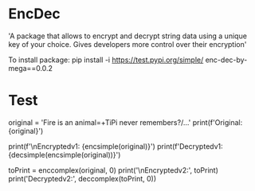 # EncDec

'A package that allows to encrypt and decrypt string data using a unique key of your choice. Gives developers more control over their encryption'

To install package: pip install -i https://test.pypi.org/simple/ enc-dec-by-mega==0.0.2

# Test

original = 'Fire is an animal=+TiPi never remembers?/...'
print(f'Original: {original}')

print(f'\nEncryptedv1: {encsimple(original)}')
print(f'Decryptedv1: {decsimple(encsimple(original))}')

toPrint = enccomplex(original, 0)
print('\nEncryptedv2:', toPrint)
print('Decryptedv2:', deccomplex(toPrint, 0))
